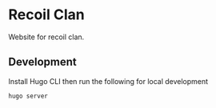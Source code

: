 # Recoil Clan 

Website for recoil clan.

## Development

Install Hugo CLI then run the following for local development

```bash
hugo server
```